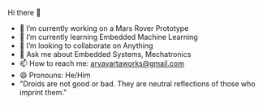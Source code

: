 Hi there 🦾

- 🔭 I’m currently working on a Mars Rover Prototype
- 🌱 I’m currently learning Embedded Machine Learning
- 👯 I’m looking to collaborate on Anything
- 💬 Ask me about Embedded Systems, Mechatronics
- 📫 How to reach me: aryavartaworks@gmail.com
- 😄 Pronouns: He/Him
- "Droids are not good or bad. They are neutral reflections of those who imprint them."

